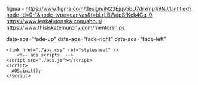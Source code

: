 figma - https://www.figma.com/design/iN23Ejqy5bU7drxmp1j9NJ/Untitled?node-id=0-1&node-type=canvas&t=bLrLBWdpSfKck4Cq-0
https://www.lenkalutonska.com/about/
https://www.thisiskatemurphy.com/mentorships

data-aos="fade-up"
data-aos="fade-right"
data-aos="fade-left"

    <link href="./aos.css" rel="stylesheet" />
        <!-- aos scripts  -->
    <script src="./aos.js"></script>
    <script>
      AOS.init();
    </script>